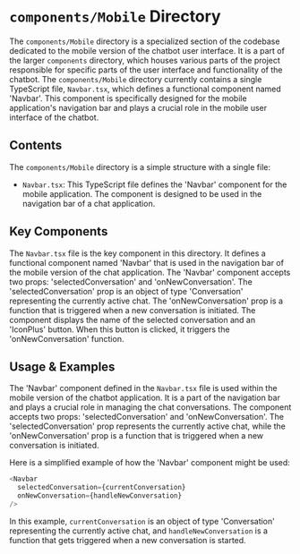 
# `components/Mobile` Directory

The `components/Mobile` directory is a specialized section of the codebase dedicated to the mobile version of the chatbot user interface. It is a part of the larger `components` directory, which houses various parts of the project responsible for specific parts of the user interface and functionality of the chatbot. The `components/Mobile` directory currently contains a single TypeScript file, `Navbar.tsx`, which defines a functional component named 'Navbar'. This component is specifically designed for the mobile application's navigation bar and plays a crucial role in the mobile user interface of the chatbot.

## Contents

The `components/Mobile` directory is a simple structure with a single file:

- `Navbar.tsx`: This TypeScript file defines the 'Navbar' component for the mobile application. The component is designed to be used in the navigation bar of a chat application.

## Key Components

The `Navbar.tsx` file is the key component in this directory. It defines a functional component named 'Navbar' that is used in the navigation bar of the mobile version of the chat application. The 'Navbar' component accepts two props: 'selectedConversation' and 'onNewConversation'. The 'selectedConversation' prop is an object of type 'Conversation' representing the currently active chat. The 'onNewConversation' prop is a function that is triggered when a new conversation is initiated. The component displays the name of the selected conversation and an 'IconPlus' button. When this button is clicked, it triggers the 'onNewConversation' function.

## Usage & Examples

The 'Navbar' component defined in the `Navbar.tsx` file is used within the mobile version of the chatbot application. It is a part of the navigation bar and plays a crucial role in managing the chat conversations. The component accepts two props: 'selectedConversation' and 'onNewConversation'. The 'selectedConversation' prop represents the currently active chat, while the 'onNewConversation' prop is a function that is triggered when a new conversation is initiated.

Here is a simplified example of how the 'Navbar' component might be used:

```typescript
<Navbar
  selectedConversation={currentConversation}
  onNewConversation={handleNewConversation}
/>
```

In this example, `currentConversation` is an object of type 'Conversation' representing the currently active chat, and `handleNewConversation` is a function that gets triggered when a new conversation is started.
